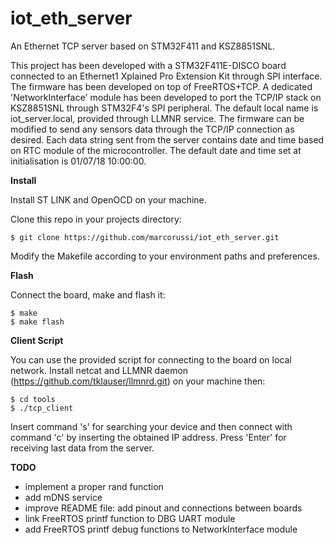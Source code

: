 # iot_eth_server
An Ethernet TCP server based on STM32F411 and KSZ8851SNL.

This project has been developed with a STM32F411E-DISCO board connected to an Ethernet1 Xplained Pro Extension Kit through SPI interface. The firmware has been developed on top of FreeRTOS+TCP. A dedicated 'NetworkInterface' module has been developed to port the TCP/IP stack on KSZ8851SNL through STM32F4's SPI peripheral.
The default local name is iot_server.local, provided through LLMNR service.
The firmware can be modified to send any sensors data through the TCP/IP connection as desired. Each data string sent from the server contains date and time based on RTC module of the microcontroller. The default date and time set at initialisation is 01/07/18 10:00:00. 


**Install**

Install ST LINK and OpenOCD on your machine.

Clone this repo in your projects directory:

    $ git clone https://github.com/marcorussi/iot_eth_server.git

Modify the Makefile according to your environment paths and preferences.


**Flash**

Connect the board, make and flash it:
 
    $ make
    $ make flash


**Client Script**

You can use the provided script for connecting to the board on local network. Install netcat and LLMNR daemon (https://github.com/tklauser/llmnrd.git) on your machine then:
 
    $ cd tools
    $ ./tcp_client 

Insert command 's' for searching your device and then connect with command 'c' by inserting the obtained IP address. Press 'Enter' for receiving last data from the server.


**TODO**

* implement a proper rand function
* add mDNS service
* improve README file: add pinout and connections between boards
* link FreeRTOS printf function to DBG UART module
* add FreeRTOS printf debug functions to NetworkInterface module


